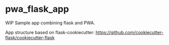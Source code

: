 # pwa_flask_app
WIP 
Sample app combining flask and PWA.

App structure based on flask-cookiecutter: https://github.com/cookiecutter-flask/cookiecutter-flask
